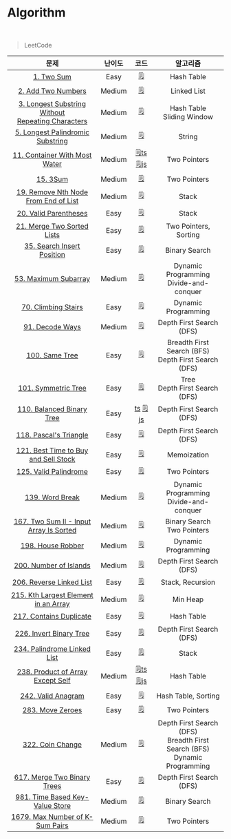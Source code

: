 # Algorithm

<br />

> LeetCode

|                                                                  문제                                                                   | 난이도 |                                                                 코드                                                                  |                                     알고리즘                                      |
| :-------------------------------------------------------------------------------------------------------------------------------------: | :----: | :-----------------------------------------------------------------------------------------------------------------------------------: | :-------------------------------------------------------------------------------: |
|                                          [1. Two Sum](https://Algorithm.com/problems/two-sum)                                           |  Easy  |                                    [🗒️](https://github.com/muilyang12/Algorithm/blob/master/1.ts)                                     |                                    Hash Table                                     |
|                                  [2. Add Two Numbers](https://Algorithm.com/problems/add-two-numbers)                                   | Medium |                                    [🗒️](https://github.com/muilyang12/Algorithm/blob/master/2.ts)                                     |                                    Linked List                                    |
| [3. Longest Substring Without<br />Repeating Characters](https://Algorithm.com/problems/longest-substring-without-repeating-characters) | Medium |                                    [🗒️](https://github.com/muilyang12/Algorithm/blob/master/3.ts)                                     |                          Hash Table<br />Sliding Window                           |
|                    [5. Longest Palindromic Substring](https://Algorithm.com/problems/longest-palindromic-substring)                     | Medium |                                    [🗒️](https://github.com/muilyang12/Algorithm/blob/master/5.ts)                                     |                                      String                                       |
|                        [11. Container With Most Water](https://Algorithm.com/problems/container-with-most-water)                        | Medium |  [🗒️ts](https://github.com/muilyang12/Algorithm/blob/master/11.ts) [🗒️js](https://github.com/muilyang12/Algorithm/blob/master/11.js)  |                                   Two Pointers                                    |
|                                             [15. 3Sum](https://Algorithm.com/problems/3sum)                                             | Medium |                                    [🗒️](https://github.com/muilyang12/Algorithm/blob/master/15.ts)                                    |                                   Two Pointers                                    |
|                 [19. Remove Nth Node From End of List](https://Algorithm.com/problems/remove-nth-node-from-end-of-list)                 | Medium |                                    [🗒️](https://github.com/muilyang12/Algorithm/blob/master/19.ts)                                    |                                       Stack                                       |
|                                [20. Valid Parentheses](https://Algorithm.com/problems/valid-parentheses)                                |  Easy  |                                    [🗒️](https://github.com/muilyang12/Algorithm/blob/master/20.ts)                                    |                                       Stack                                       |
|                           [21. Merge Two Sorted Lists](https://Algorithm.com/problems/merge-two-sorted-lists)                           |  Easy  |                                    [🗒️](https://github.com/muilyang12/Algorithm/blob/master/21.ts)                                    |                               Two Pointers, Sorting                               |
|                           [35. Search Insert Position](https://Algorithm.com/problems/search-insert-position)                           |  Easy  |                                    [🗒️](https://github.com/muilyang12/Algorithm/blob/master/35.js)                                    |                                   Binary Search                                   |
|                                 [53. Maximum Subarray](https://Algorithm.com/problems/maximum-subarray)                                 | Medium |                                    [🗒️](https://github.com/muilyang12/Algorithm/blob/master/53.ts)                                    |                    Dynamic Programming<br />Divide-and-conquer                    |
|                                  [70. Climbing Stairs](https://Algorithm.com/problems/climbing-stairs)                                  |  Easy  |                                    [🗒️](https://github.com/muilyang12/Algorithm/blob/master/70.ts)                                    |                                Dynamic Programming                                |
|                                      [91. Decode Ways](https://Algorithm.com/problems/decode-ways)                                      | Medium |                                    [🗒️](https://github.com/muilyang12/Algorithm/blob/master/91.js)                                    |                             Depth First Search (DFS)                              |
|                                       [100. Same Tree](https://Algorithm.com/problems/same-tree)                                        |  Easy  |                                   [🗒️](https://github.com/muilyang12/Algorithm/blob/master/100.ts)                                    |             Breadth First Search (BFS)<br />Depth First Search (DFS)              |
|                                  [101. Symmetric Tree](https://Algorithm.com/problems/symmetric-tree)                                   |  Easy  |                                   [🗒️](https://github.com/muilyang12/Algorithm/blob/master/101.ts)                                    |                        Tree<br />Depth First Search (DFS)                         |
|                            [110. Balanced Binary Tree](https://Algorithm.com/problems/balanced-binary-tree)                             |  Easy  |  [ts](https://github.com/muilyang12/Algorithm/blob/master/110.ts) [🗒️js](https://github.com/muilyang12/Algorithm/blob/master/110.js)  |                             Depth First Search (DFS)                              |
|                                [118. Pascal's Triangle](https://leetcode.com/problems/pascals-triangle)                                 |  Easy  |                                   [🗒️](https://github.com/muilyang12/Algorithm/blob/master/118.ts)                                    |                             Depth First Search (DFS)                              |
|                 [121. Best Time to Buy and Sell Stock](https://Algorithm.com/problems/best-time-to-buy-and-sell-stock)                  |  Easy  |                                   [🗒️](https://github.com/muilyang12/Algorithm/blob/master/121.js)                                    |                                    Memoization                                    |
|                                 [125. Valid Palindrome](https://leetcode.com/problems/valid-palindrome)                                 |  Easy  |                                   [🗒️](https://github.com/muilyang12/Algorithm/blob/master/125.ts)                                    |                                   Two Pointers                                    |
|                                      [139. Word Break](https://Algorithm.com/problems/word-break)                                       | Medium |                                   [🗒️](https://github.com/muilyang12/Algorithm/blob/master/139.ts)                                    |                    Dynamic Programming<br />Divide-and-conquer                    |
|               [167. Two Sum II - Input Array Is Sorted](https://Algorithm.com/problems/two-sum-ii-input-array-is-sorted)                | Medium |                                   [🗒️](https://github.com/muilyang12/Algorithm/blob/master/167.ts)                                    |                          Binary Search<br />Two Pointers                          |
|                                    [198. House Robber](https://Algorithm.com/problems/house-robber)                                     | Medium |                                   [🗒️](https://github.com/muilyang12/Algorithm/blob/master/198.ts)                                    |                                Dynamic Programming                                |
|                               [200. Number of Islands](https://Algorithm.com/problems/number-of-islands)                                | Medium |                                   [🗒️](https://github.com/muilyang12/Algorithm/blob/master/200.ts)                                    |                             Depth First Search (DFS)                              |
|                             [206. Reverse Linked List](https://Algorithm.com/problems/reverse-linked-list)                              |  Easy  |                                   [🗒️](https://github.com/muilyang12/Algorithm/blob/master/206.js)                                    |                                 Stack, Recursion                                  |
|                 [215. Kth Largest Element in an Array](https://Algorithm.com/problems/kth-largest-element-in-an-array)                  | Medium |                                   [🗒️](https://github.com/muilyang12/Algorithm/blob/master/215.js)                                    |                                     Min Heap                                      |
|                               [217. Contains Duplicate](https://leetcode.com/problems/contains-duplicate)                               |  Easy  |                                   [🗒️](https://github.com/muilyang12/Algorithm/blob/master/217.js)                                    |                                    Hash Table                                     |
|                               [226. Invert Binary Tree](https://leetcode.com/problems/invert-binary-tree)                               |  Easy  |                                   [🗒️](https://github.com/muilyang12/Algorithm/blob/master/226.ts)                                    |                             Depth First Search (DFS)                              |
|                           [234. Palindrome Linked List](https://leetcode.com/problems/palindrome-linked-list)                           |  Easy  |                                   [🗒️](https://github.com/muilyang12/Algorithm/blob/master/234.ts)                                    |                                       Stack                                       |
|                     [238. Product of Array Except Self](https://leetcode.com/problems/product-of-array-except-self)                     | Medium | [🗒️ts](https://github.com/muilyang12/Algorithm/blob/master/238.ts) [🗒️js](https://github.com/muilyang12/Algorithm/blob/master/238.js) |                                    Hash Table                                     |
|                                    [242. Valid Anagram](https://leetcode.com/problems/valid-anagram)                                    |  Easy  |                                   [🗒️](https://github.com/muilyang12/Algorithm/blob/master/242.ts)                                    |                                Hash Table, Sorting                                |
|                                      [283. Move Zeroes](https://leetcode.com/problems/move-zeroes)                                      |  Easy  |                                   [🗒️](https://github.com/muilyang12/Algorithm/blob/master/283.js)                                    |                                   Two Pointers                                    |
|                                      [322. Coin Change](https://leetcode.com/problems/coin-change)                                      | Medium |                                   [🗒️](https://github.com/muilyang12/Algorithm/blob/master/322.js)                                    | Depth First Search (DFS)<br />Breadth First Search (BFS)<br />Dynamic Programming |
|                           [617. Merge Two Binary Trees](https://leetcode.com/problems/merge-two-binary-trees)                           |  Easy  |                                   [🗒️](https://github.com/muilyang12/Algorithm/blob/master/617.js)                                    |                             Depth First Search (DFS)                              |
|                       [981. Time Based Key-Value Store](https://leetcode.com/problems/time-based-key-value-store)                       | Medium |                                   [🗒️](https://github.com/muilyang12/Algorithm/blob/master/981.ts)                                    |                                   Binary Search                                   |
|                       [1679. Max Number of K-Sum Pairs](https://leetcode.com/problems/max-number-of-k-sum-pairs)                        | Medium |                                   [🗒️](https://github.com/muilyang12/Algorithm/blob/master/1679.ts)                                   |                                   Two Pointers                                    |
